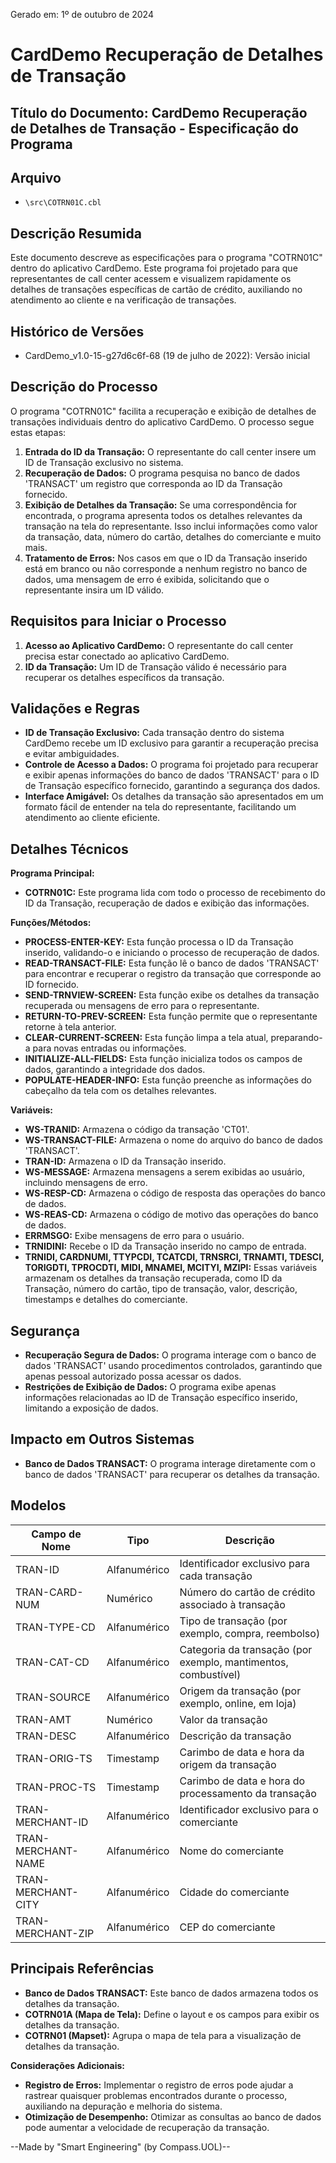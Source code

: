 Gerado em: 1º de outubro de 2024

# CardDemo Recuperação de Detalhes de Transação

## Título do Documento: CardDemo Recuperação de Detalhes de Transação - Especificação do Programa

## Arquivo

- `\src\COTRN01C.cbl`

## Descrição Resumida

Este documento descreve as especificações para o programa "COTRN01C" dentro do aplicativo CardDemo. Este programa foi projetado para que representantes de call center acessem e visualizem rapidamente os detalhes de transações específicas de cartão de crédito, auxiliando no atendimento ao cliente e na verificação de transações.

## Histórico de Versões

- CardDemo_v1.0-15-g27d6c6f-68 (19 de julho de 2022): Versão inicial

## Descrição do Processo

O programa "COTRN01C" facilita a recuperação e exibição de detalhes de transações individuais dentro do aplicativo CardDemo. O processo segue estas etapas:

1. **Entrada do ID da Transação:** O representante do call center insere um ID de Transação exclusivo no sistema.
2. **Recuperação de Dados:** O programa pesquisa no banco de dados 'TRANSACT' um registro que corresponda ao ID da Transação fornecido.
3. **Exibição de Detalhes da Transação:** Se uma correspondência for encontrada, o programa apresenta todos os detalhes relevantes da transação na tela do representante. Isso inclui informações como valor da transação, data, número do cartão, detalhes do comerciante e muito mais.
4. **Tratamento de Erros:** Nos casos em que o ID da Transação inserido está em branco ou não corresponde a nenhum registro no banco de dados, uma mensagem de erro é exibida, solicitando que o representante insira um ID válido.

## Requisitos para Iniciar o Processo

1. **Acesso ao Aplicativo CardDemo:** O representante do call center precisa estar conectado ao aplicativo CardDemo.
2. **ID da Transação:** Um ID de Transação válido é necessário para recuperar os detalhes específicos da transação.

## Validações e Regras

- **ID de Transação Exclusivo:** Cada transação dentro do sistema CardDemo recebe um ID exclusivo para garantir a recuperação precisa e evitar ambiguidades.
- **Controle de Acesso a Dados:** O programa foi projetado para recuperar e exibir apenas informações do banco de dados 'TRANSACT' para o ID de Transação específico fornecido, garantindo a segurança dos dados.
- **Interface Amigável:** Os detalhes da transação são apresentados em um formato fácil de entender na tela do representante, facilitando um atendimento ao cliente eficiente.

## Detalhes Técnicos

**Programa Principal:**

- **COTRN01C:** Este programa lida com todo o processo de recebimento do ID da Transação, recuperação de dados e exibição das informações.

**Funções/Métodos:**

- **PROCESS-ENTER-KEY:** Esta função processa o ID da Transação inserido, validando-o e iniciando o processo de recuperação de dados.
- **READ-TRANSACT-FILE:** Esta função lê o banco de dados 'TRANSACT' para encontrar e recuperar o registro da transação que corresponde ao ID fornecido.
- **SEND-TRNVIEW-SCREEN:** Esta função exibe os detalhes da transação recuperada ou mensagens de erro para o representante.
- **RETURN-TO-PREV-SCREEN:** Esta função permite que o representante retorne à tela anterior.
- **CLEAR-CURRENT-SCREEN:** Esta função limpa a tela atual, preparando-a para novas entradas ou informações.
- **INITIALIZE-ALL-FIELDS:** Esta função inicializa todos os campos de dados, garantindo a integridade dos dados.
- **POPULATE-HEADER-INFO:** Esta função preenche as informações do cabeçalho da tela com os detalhes relevantes.

**Variáveis:**

- **WS-TRANID:** Armazena o código da transação 'CT01'.
- **WS-TRANSACT-FILE:** Armazena o nome do arquivo do banco de dados 'TRANSACT'.
- **TRAN-ID:** Armazena o ID da Transação inserido.
- **WS-MESSAGE:** Armazena mensagens a serem exibidas ao usuário, incluindo mensagens de erro.
- **WS-RESP-CD:** Armazena o código de resposta das operações do banco de dados.
- **WS-REAS-CD:** Armazena o código de motivo das operações do banco de dados.
- **ERRMSGO:** Exibe mensagens de erro para o usuário.
- **TRNIDINI:** Recebe o ID da Transação inserido no campo de entrada.
- **TRNIDI, CARDNUMI, TTYPCDI, TCATCDI, TRNSRCI, TRNAMTI, TDESCI, TORIGDTI, TPROCDTI, MIDI, MNAMEI, MCITYI, MZIPI:** Essas variáveis armazenam os detalhes da transação recuperada, como ID da Transação, número do cartão, tipo de transação, valor, descrição, timestamps e detalhes do comerciante.

## Segurança

- **Recuperação Segura de Dados:** O programa interage com o banco de dados 'TRANSACT' usando procedimentos controlados, garantindo que apenas pessoal autorizado possa acessar os dados.
- **Restrições de Exibição de Dados:** O programa exibe apenas informações relacionadas ao ID de Transação específico inserido, limitando a exposição de dados.

## Impacto em Outros Sistemas

- **Banco de Dados TRANSACT:** O programa interage diretamente com o banco de dados 'TRANSACT' para recuperar os detalhes da transação.

## Modelos

| Campo de Nome | Tipo | Descrição |
|---|---|---|
| TRAN-ID | Alfanumérico | Identificador exclusivo para cada transação |
| TRAN-CARD-NUM | Numérico | Número do cartão de crédito associado à transação |
| TRAN-TYPE-CD | Alfanumérico | Tipo de transação (por exemplo, compra, reembolso) |
| TRAN-CAT-CD | Alfanumérico | Categoria da transação (por exemplo, mantimentos, combustível) |
| TRAN-SOURCE | Alfanumérico | Origem da transação (por exemplo, online, em loja) |
| TRAN-AMT | Numérico | Valor da transação |
| TRAN-DESC | Alfanumérico | Descrição da transação |
| TRAN-ORIG-TS | Timestamp | Carimbo de data e hora da origem da transação |
| TRAN-PROC-TS | Timestamp | Carimbo de data e hora do processamento da transação |
| TRAN-MERCHANT-ID | Alfanumérico | Identificador exclusivo para o comerciante |
| TRAN-MERCHANT-NAME | Alfanumérico | Nome do comerciante |
| TRAN-MERCHANT-CITY | Alfanumérico | Cidade do comerciante |
| TRAN-MERCHANT-ZIP | Alfanumérico | CEP do comerciante |

## Principais Referências

- **Banco de Dados TRANSACT:** Este banco de dados armazena todos os detalhes da transação.
- **COTRN01A (Mapa de Tela):** Define o layout e os campos para exibir os detalhes da transação.
- **COTRN01 (Mapset):** Agrupa o mapa de tela para a visualização de detalhes da transação.

**Considerações Adicionais:**

- **Registro de Erros:** Implementar o registro de erros pode ajudar a rastrear quaisquer problemas encontrados durante o processo, auxiliando na depuração e melhoria do sistema.
- **Otimização de Desempenho:** Otimizar as consultas ao banco de dados pode aumentar a velocidade de recuperação da transação.

--Made by "Smart Engineering" (by Compass.UOL)--